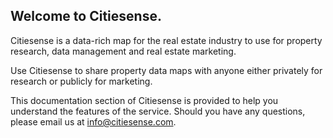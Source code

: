## Welcome to Citiesense. 

Citiesense is a data-rich map for the real estate industry to use for property research, data management and real estate marketing. 

Use Citiesense to share property data maps with anyone either privately for research or publicly for marketing. 

This documentation section of Citiesense is provided to help you understand the features of the service. Should you have any questions, please email us at info@citiesense.com.

